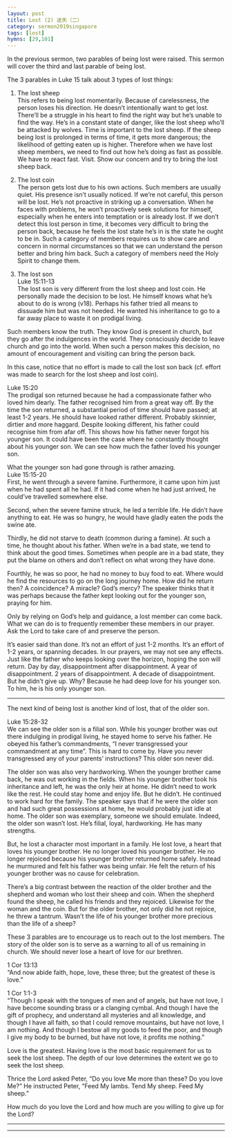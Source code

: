 ```yaml
---  
layout: post  
title: Lost (2) 迷失（二）  
category: sermon2019singapore  
tags: [lost]  
hymns: [29,101]  
---
```


In the previous sermon, two parables of being lost were raised. This sermon will cover the third and last parable of being lost. 

The 3 parables in Luke 15 talk about 3 types of lost things:

1. The lost sheep  
This refers to being lost momentarily. Because of carelessness, the person loses his direction. He doesn’t intentionally want to get lost. There’ll be a struggle in his heart to find the right way but he’s unable to find the way. He’s in a constant state of danger, like the lost sheep who’ll be attacked by wolves. Time is important to the lost sheep. If the sheep being lost is prolonged in terms of time, it gets more dangerous; the likelihood of getting eaten up is higher. Therefore when we have lost sheep members, we need to find out how he’s doing as fast as possible. We have to react fast. Visit. Show our concern and try to bring the lost sheep back. 

2. The lost coin  
The person gets lost due to his own actions. Such members are usually quiet. His presence isn’t usually noticed. If we’re not careful, this person will be lost. He’s not proactive in striking up a conversation. When he faces with problems, he won’t proactively seek solutions for himself, especially when he enters into temptation or is already lost. If we don’t detect this lost person in time, it becomes very difficult to bring the person back, because he feels the lost state he’s in is the state he ought to be in. Such a category of members requires us to show care and concern in normal circumstances so that we can understand the person better and bring him back. Such a category of members need the Holy Spirit to change them. 

3. The lost son  
Luke 15:11-13  
The lost son is very different from the lost sheep and lost coin. He personally made the decision to be lost. He himself knows what he’s about to do is wrong (v18). Perhaps his father tried all means to dissuade him but was not heeded. He wanted his inheritance to go to a far away place to waste it on prodigal living. 

Such members know the truth. They know God is present in church, but they go after the indulgences in the world. They consciously decide to leave church and go into the world. When such a person makes this decision, no amount of encouragement and visiting can bring the person back. 

In this case, notice that no effort is made to call the lost son back (cf. effort was made to search for the lost sheep and lost coin). 

Luke 15:20  
The prodigal son returned because he had a compassionate father who loved him dearly. The father recognised him from a great way off. By the time the son returned, a substantial period of time should have passed; at least 1-2 years. He should have looked rather different. Probably skinnier, dirtier and more haggard. Despite looking different, his father could recognise him from afar off. This shows how his father never forgot his younger son. It could have been the case where he constantly thought about his younger son. We can see how much the father loved his younger son. 

What the younger son had gone through is rather amazing.  
Luke 15:15-20  
First, he went through a severe famine. Furthermore, it came upon him just when he had spent all he had. If it had come when he had just arrived, he could’ve travelled somewhere else. 

Second, when the severe famine struck, he led a terrible life. He didn’t have anything to eat. He was so hungry, he would have gladly eaten the pods the swine ate. 

Thirdly, he did not starve to death (common during a famine). At such a time, he thought about his father. When we’re in a bad state, we tend to think about the good times. Sometimes when people are in a bad state, they put the blame on others and don’t reflect on what wrong they have done. 

Fourthly, he was so poor, he had no money to buy food to eat. Where would he find the resources to go on the long journey home. How did he return then? A coincidence? A miracle? God’s mercy? The speaker thinks that it was perhaps because the father kept looking out for the younger son, praying for him.

Only by relying on God’s help and guidance, a lost member can come back. What we can do is to frequently remember these members in our prayer. Ask the Lord to take care of and preserve the person. 

It’s easier said than done. It’s not an effort of just 1-2 months. It’s an effort of 1-2 years, or spanning decades. In our prayers, we may not see any effects. Just like the father who keeps looking over the horizon, hoping the son will return. Day by day, disappointment after disappointment. A year of disappointment. 2 years of disappointment. A decade of disappointment. But he didn’t give up. Why? Because he had deep love for his younger son. To him, he is his only younger son. 

_____  
The next kind of being lost is another kind of lost, that of the older son. 

Luke 15:28-32  
We can see the older son is a filial son. While his younger brother was out there indulging in prodigal living, he stayed home to serve his father. He obeyed his father’s commandments, “I never transgressed your commandment at any time”. This is hard to come by. Have you never transgressed any of your parents’ instructions? This older son never did.

The older son was also very hardworking. When the younger brother came back, he was out working in the fields. When his younger brother took his inheritance and left, he was the only heir at home. He didn’t need to work like the rest. He could stay home and enjoy life. But he didn’t. He continued to work hard for the family. The speaker says that if he were the older son and had such great possessions at home, he would probably just idle at home. The older son was exemplary, someone we should emulate. Indeed, the older son wasn’t lost. He’s filial, loyal, hardworking. He has many strengths. 

But, he lost a character most important in a family. He lost love, a heart that loves his younger brother. He no longer loved his younger brother. He no longer rejoiced because his younger brother returned home safely. Instead he murmured and felt his father was being unfair. He felt the return of his younger brother was no cause for celebration. 

There’s a big contrast between the reaction of the older brother and the shepherd and woman who lost their sheep and coin. When the shepherd found the sheep, he called his friends and they rejoiced. Likewise for the woman and the coin. But for the older brother, not only did he not rejoice, he threw a tantrum. Wasn’t the life of his younger brother more precious than the life of a sheep?

These 3 parables are to encourage us to reach out to the lost members. The story of the older son is to serve as a warning to all of us remaining in church. We should never lose a heart of love for our brethren. 

1 Cor 13:13  
“And now abide faith, hope, love, these three; but the greatest of these is love.”

1 Cor 1:1-3  
“Though I speak with the tongues of men and of angels, but have not love, I have become sounding brass or a clanging cymbal. And though I have the gift of  prophecy, and understand all mysteries and all knowledge, and though I have all faith, so that I could remove mountains, but have not love, I am nothing. And though I bestow all my goods to feed the poor, and though I give my body to be burned, but have not love, it profits me nothing.”

Love is the greatest. Having love is the most basic requirement for us to seek the lost sheep. The depth of our love determines the extent we go to seek the lost sheep. 

Thrice the Lord asked Peter, “Do you love Me more than these? Do you love Me?” He instructed Peter, “Feed My lambs. Tend My sheep. Feed My sheep.”

How much do you love the Lord and how much are you willing to give up for the Lord?


----  
****
